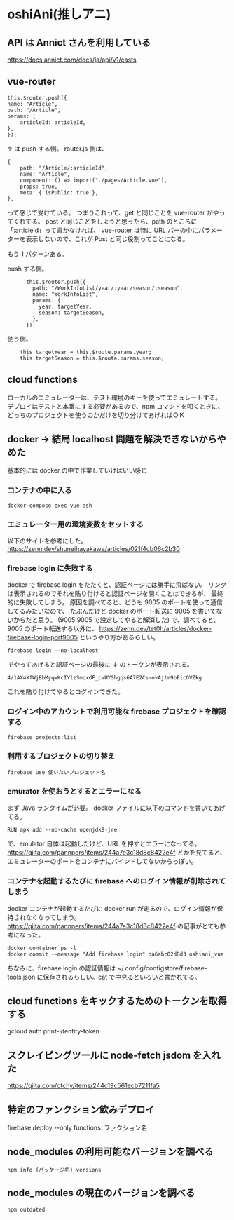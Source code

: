 # oshiAni(推しアニ)

## API は Annict さんを利用している

https://docs.annict.com/docs/ja/api/v1/casts

## vue-router

```
this.$router.push({
name: "Article",
path: "/Article",
params: {
    articleId: articleId,
},
});
```

↑ は push する側。
router.js 側は、

```
{
    path: "/Article/:articleId",
    name: "Article",
    component: () => import("./pages/Article.vue"),
    props: true,
    meta: { isPublic: true },
},
```

って感じで受けている。
つまりこれって、get と同じことを vue-router がやってくれてる。
post と同じことをしようと思ったら、path のところに「:articleId」って書かなければ、
vue-router は特に URL バーの中にパラメーターを表示しないので、これが Post と同じ役割ってことになる。

もう 1 パターンある。

push する側。

```
      this.$router.push({
        path: "/WorkInfoList/year/:year/season/:season",
        name: "WorkInfoList",
        params: {
          year: targetYear,
          season: targetSeason,
        },
      });
```

使う側。

```
    this.targetYear = this.$route.params.year;
    this.targetSeason = this.$route.params.season;
```

## cloud functions

ローカルのエミュレーターは、テスト環境のキーを使ってエミュレートする。
デプロイはテストと本番にする必要があるので、npm コマンドを叩くときに、どっちのプロジェクトを使うのかだけを切り分けてあげればＯＫ

## docker → 結局 localhost 問題を解決できないからやめた

基本的には docker の中で作業していけばいい感じ

### コンテナの中に入る

```
docker-compose exec vue ash
```

### エミュレーター用の環境変数をセットする

以下のサイトを参考にした。
https://zenn.dev/shuneihayakawa/articles/021f4cb06c2b30

### firebase login に失敗する

docker で firebase login をたたくと、認証ページには勝手に飛ばない。
リンクは表示されるのでそれを貼り付けると認証ページを開くことはできるが、
最終的に失敗してしまう。
原因を調べてると、どうも 9005 のポートを使って通信してるみたいなので、
たぶんだけど docker のポート転送に 9005 を書いてないからだと思う。
(9005:9005 で設定してやると解消した)
で、調べてると、9005 のポート転送する以外に、
https://zenn.dev/tet0h/articles/docker-firebase-login-port9005
というやり方があるらしい。

```
firebase login --no-localhost
```

でやってあげると認証ページの最後に ↓ のトークンが表示される。

```
4/1AX4XfWjBbMyqwKcIYlzSmqxdF_cvUYShgqs6A7E2Cs-ovAjtm9bEicOVZkg
```

これを貼り付けてやるとログインできた。

### ログイン中のアカウントで利用可能な firebase プロジェクトを確認する

```
firebase projects:list
```

### 利用するプロジェクトの切り替え

```
firebase use 使いたいプロジェクト名
```

### emurator を使おうとするとエラーになる

まず Java ランタイムが必要。
docker ファイルに以下のコマンドを書いてあげてる。

```
RUN apk add --no-cache openjdk8-jre
```

で、emulator 自体は起動したけど、URL を押すとエラーになってる。
https://qiita.com/pannpers/items/244a7e3c18d8c8422e4f
とかを見てると、エミュレーターのポートをコンテナにバインドしてないからっぽい。

### コンテナを起動するたびに firebase へのログイン情報が削除されてしまう

docker コンテナが起動するたびに docker run が走るので、ログイン情報が保持されなくなってしまう。
https://qiita.com/pannpers/items/244a7e3c18d8c8422e4f
の記事がとても参考になった。

```
docker container ps -l
docker commit --message "Add firebase login" da6abc02d8d3 oshiani_vue
```

ちなみに、firebase login の認証情報は
~/.config/configstore/firebase-tools.json
に保存されるらしい。cat で中見るといろいと書かれてる。

## cloud functions をキックするためのトークンを取得する

gcloud auth print-identity-token

## スクレイピングツールに node-fetch jsdom を入れた

https://qiita.com/otchy/items/244c19c561ecb7211fa5

## 特定のファンクション飲みデプロイ

firebase deploy --only functions: ファクション名

## node_modules の利用可能なバージョンを調べる

```
npm info (パッケージ名) versions
```

## node_modules の現在のバージョンを調べる

```
npm outdated
```
